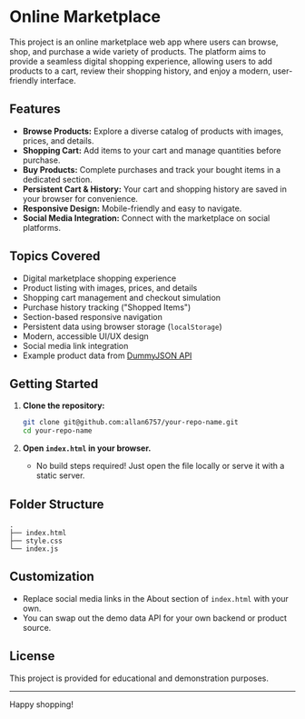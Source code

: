 # Online Marketplace

This project is an online marketplace web app where users can browse, shop, and purchase a wide variety of products. The platform aims to provide a seamless digital shopping experience, allowing users to add products to a cart, review their shopping history, and enjoy a modern, user-friendly interface.

## Features

- **Browse Products:** Explore a diverse catalog of products with images, prices, and details.
- **Shopping Cart:** Add items to your cart and manage quantities before purchase.
- **Buy Products:** Complete purchases and track your bought items in a dedicated section.
- **Persistent Cart & History:** Your cart and shopping history are saved in your browser for convenience.
- **Responsive Design:** Mobile-friendly and easy to navigate.
- **Social Media Integration:** Connect with the marketplace on social platforms.

## Topics Covered

- Digital marketplace shopping experience
- Product listing with images, prices, and details
- Shopping cart management and checkout simulation
- Purchase history tracking ("Shopped Items")
- Section-based responsive navigation
- Persistent data using browser storage (`localStorage`)
- Modern, accessible UI/UX design
- Social media link integration
- Example product data from [DummyJSON API](https://dummyjson.com/)

## Getting Started

1. **Clone the repository:**
   ```sh
   git clone git@github.com:allan6757/your-repo-name.git
   cd your-repo-name
   ```

2. **Open `index.html` in your browser.**
   - No build steps required! Just open the file locally or serve it with a static server.

## Folder Structure

```
.
├── index.html
├── style.css
└── index.js
```

## Customization

- Replace social media links in the About section of `index.html` with your own.
- You can swap out the demo data API for your own backend or product source.

## License

This project is provided for educational and demonstration purposes.

---

Happy shopping!
